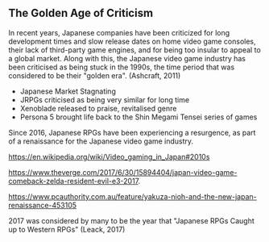 ## The Golden Age of Criticism

In recent years, Japanese companies have been criticized for long development times and slow release dates on home video game consoles, their lack of third-party game engines, and for being too insular to appeal to a global market. Along with this, the Japanese video game industry has been criticised as being stuck in the 1990s, the time period that was considered to be their "golden era". (Ashcraft, 2011)

* Japanese Market Stagnating
* JRPGs criticised as being very similar for long time
* Xenoblade released to praise, revitalised genre
* Persona 5 brought life back to the Shin Megami Tensei series of games

Since 2016, Japanese RPGs have been experiencing a resurgence, as part of a renaissance for the Japanese video game industry.

https://en.wikipedia.org/wiki/Video_gaming_in_Japan#2010s

https://www.theverge.com/2017/6/30/15894404/japan-video-game-comeback-zelda-resident-evil-e3-2017.

https://www.pcauthority.com.au/feature/yakuza-nioh-and-the-new-japan-renaissance-453105

2017 was considered by many to be the year that "Japanese RPGs Caught up to Western RPGs" (Leack, 2017)
